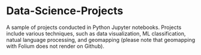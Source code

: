 # Data-Science-Projects
A sample of projects conducted in Python Jupyter notebooks. Projects include various techniques, such as data visualization, ML classification, natual language processing, and geomapping (please note that geomapping with Folium does not render on Github).
